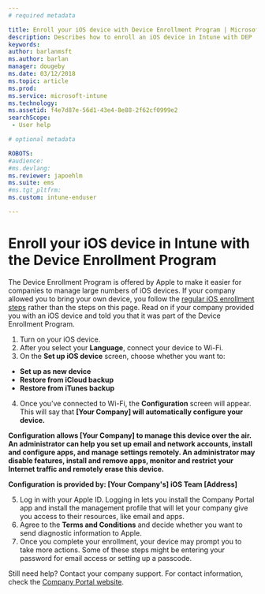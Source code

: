 ```yaml
---
# required metadata

title: Enroll your iOS device with Device Enrollment Program | Microsoft Docs
description: Describes how to enroll an iOS device in Intune with DEP
keywords:
author: barlanmsft
ms.author: barlan
manager: dougeby
ms.date: 03/12/2018
ms.topic: article
ms.prod:
ms.service: microsoft-intune
ms.technology:
ms.assetid: f4e7d87e-56d1-43e4-8e88-2f62cf0999e2
searchScope:
 - User help

# optional metadata

ROBOTS:  
#audience:
#ms.devlang:
ms.reviewer: japoehlm
ms.suite: ems
#ms.tgt_pltfrm:
ms.custom: intune-enduser

---
```



# Enroll your iOS device in Intune with the Device Enrollment Program

The Device Enrollment Program is offered by Apple to make it easier for companies to manage large numbers of iOS devices. If your company allowed you to bring your own device, you follow the [regular iOS enrollment steps](enroll-your-device-in-intune-ios.md) rather than the steps on this page. Read on if your company provided you with an iOS device and told you that it was part of the Device Enrollment Program.

1.	Turn on your iOS device. 
2.	After you select your **Language**, connect your device to Wi-Fi.
3. On the **Set up iOS device** screen, choose whether you want to: 
 
 - **Set up as new device**
 - **Restore from iCloud backup**
 - **Restore from iTunes backup**

4.	Once you’ve connected to Wi-Fi, the **Configuration** screen will appear. This will say that **[Your Company] will automatically configure your device.**

  **Configuration allows [Your Company] to manage this device over the air. An administrator can help you set up email and network accounts, install and configure apps, and manage settings remotely. An administrator may disable features, install and remove apps, monitor and restrict your Internet traffic and remotely erase this device.**
 
  **Configuration is provided by:
[Your Company's] iOS Team
[Address]**

5. Log in with your Apple ID. Logging in lets you install the Company Portal app and install the management profile that will let your company give you access to their resources, like email and apps. 
6.	Agree to the **Terms and Conditions** and decide whether you want to send diagnostic information to Apple.
7.	Once you complete your enrollment, your device may prompt you to take more actions. Some of these steps might be entering your password for email access or setting up a passcode.

Still need help? Contact your company support. For contact information, check the [Company Portal website](https://portal.manage.microsoft.com#HelpDeskDialog).
